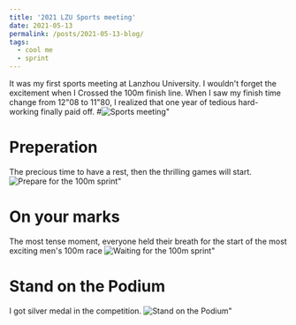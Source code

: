 ```yaml
---
title: '2021 LZU Sports meeting'
date: 2021-05-13
permalink: /posts/2021-05-13-blog/
tags:
  - cool me
  - sprint
---
```


It was my first sports meeting at Lanzhou University. 
I wouldn't forget the excitement when I Crossed the 100m finish line. 
When I saw my finish time change from 12"08 to 11"80, I realized that one year of tedious hard-working finally paid off.
#![Sports meeting](https://valentinowang.github.io/math-wsy.github.io/images\Post\2021-05-13_sport_meeting\p0.jpg)"

Preperation
======
The precious time to have a rest, then the thrilling games will start.
![Prepare for the 100m sprint](https://valentinowang.github.io/math-wsy.github.io/images\Post\2021-05-13_sport_meeting\p1.jpg)"

On your marks
======
The most tense moment, everyone held their breath for the start of the most exciting men's 100m race
![Waiting for the 100m sprint](https://valentinowang.github.io/math-wsy.github.io/images\Post\2021-05-13_sport_meeting\p2.jpg)"

Stand on the Podium
======
I got silver medal in the competition.
![Stand on the Podium](https://valentinowang.github.io/math-wsy.github.io/images\Post\2021-05-13_sport_meeting\p3.jpg)"
